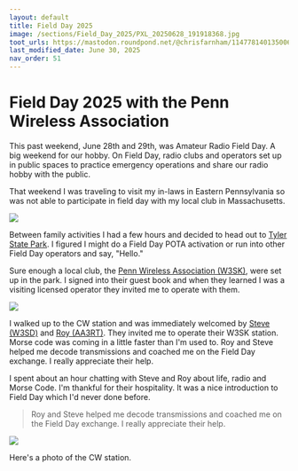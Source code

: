 ```yaml
---
layout: default
title: Field Day 2025
image: /sections/Field_Day_2025/PXL_20250628_191918368.jpg
toot_urls: https://mastodon.roundpond.net/@chrisfarnham/114778140135006365
last_modified_date: June 30, 2025
nav_order: 51
---
```


# Field Day 2025 with the Penn Wireless Association

This past weekend, June 28th and 29th, was Amateur Radio Field Day. A big weekend for
our hobby. On Field Day, radio clubs and operators set up in public spaces to
practice emergency operations and share our radio hobby with the public.

That weekend I was traveling to visit my in-laws in Eastern Pennsylvania so was not able to participate in
field day with my local club in Massachusetts.

![](PXL_20250628_191918368.jpg)

Between family activities I had a few hours and decided to head out to [Tyler State Park](https://pota.app/#/park/US-1430).
I figured I might do a Field Day POTA activation or run into other Field Day operators and say, "Hello."

Sure enough a local club, the [Penn Wireless Association (W3SK)](https://www.pennwireless.org/), were set up in the park.
I signed into their guest book and when they learned I was a visiting licensed operator they invited me to operate with
them.


![](PXL_20250628_191002537.jpg)

I walked up to the CW station and was immediately welcomed by [Steve (W3SD)](https://www.qrz.com/db/W3SD) and [Roy (AA3RT)](https://www.qrz.com/db/AA3RT).
They invited me to operate their W3SK station. Morse code was coming in a little faster than I'm used to. Roy and Steve helped me decode transmissions
and coached me on the Field Day exchange. I really appreciate their help.

I spent about an hour chatting with Steve and Roy about life, radio and Morse Code. I'm thankful for their hospitality. It was a nice introduction
to Field Day which I'd never done before.

> Roy and Steve helped me decode transmissions
> and coached me on the Field Day exchange. I really appreciate their help.

![](PXL_20250628_190511468.jpg)

Here's a photo of the CW station.
